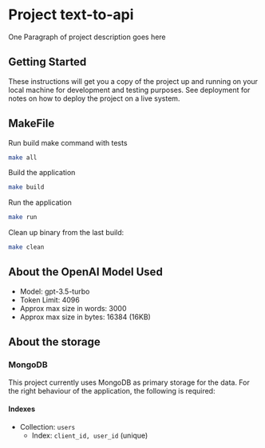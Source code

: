 # Project text-to-api

One Paragraph of project description goes here

## Getting Started

These instructions will get you a copy of the project up and running on your local machine for development and testing purposes. See deployment for notes on how to deploy the project on a live system.

## MakeFile

Run build make command with tests
```bash
make all
```

Build the application
```bash
make build
```

Run the application
```bash
make run
```

Clean up binary from the last build:
```bash
make clean
```

## About the OpenAI Model Used
- Model: gpt-3.5-turbo
- Token Limit: 4096
- Approx max size in words: 3000
- Approx max size in bytes: 16384 (16KB)

## About the storage

### MongoDB

This project currently uses MongoDB as primary storage for the data. For the right behaviour of the application, the following is required:

#### Indexes

- Collection: `users`
  - Index: `client_id, user_id` (unique) 
